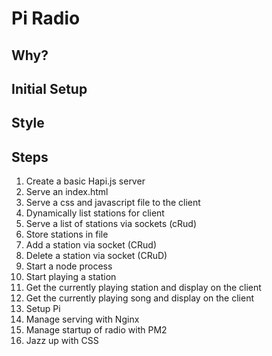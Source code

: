 # Pi Radio

## Why?

## Initial Setup

## Style

## Steps

1. Create a basic Hapi.js server
1. Serve an index.html
1. Serve a css and javascript file to the client
1. Dynamically list stations for client
1. Serve a list of stations via sockets (cRud)
1. Store stations in file
1. Add a station via socket (CRud)
1. Delete a station via socket (CRuD)
1. Start a node process
1. Start playing a station
1. Get the currently playing station and display on the client
1. Get the currently playing song and display on the client
1. Setup Pi
1. Manage serving with Nginx
1. Manage startup of radio with PM2
1. Jazz up with CSS

